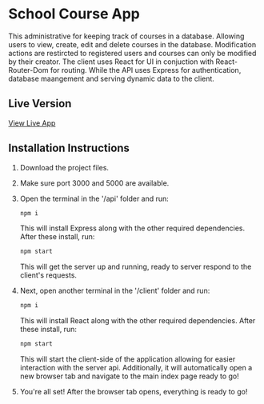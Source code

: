 # School Course App

This administrative for keeping track of courses in a database. Allowing users to view, create, edit and delete courses in the database.
Modification actions are restircted to registered users and courses can only be modified by their creator.
The client uses React for UI in conjuction with React-Router-Dom for routing. While the API uses Express for authentication, database maangement and serving dynamic data to the client.

## Live Version

[View Live App]("http://course-app.up.railway.app")

## Installation Instructions

1. Download the project files.

2. Make sure port 3000 and 5000 are available.

3. Open the terminal in the '/api' folder and run:

   ``` zsh
   npm i
   ```

   This will install Express along with the other required dependencies.
   After these install, run:

   ``` zsh
   npm start
   ```

   This will get the server up and running, ready to server respond to the client's requests.

4. Next, open another terminal in the '/client' folder and run:

   ``` zsh
   npm i
   ```

   This will install React along with the other required dependencies.
   After these install, run:

   ``` zsh
   npm start
   ```

   This will start the client-side of the application allowing for easier interaction with the server api.
   Additionally, it will automatically open a new browser tab and navigate to the main index page ready to go!

5. You're all set! After the browser tab opens, everything is ready to go!
